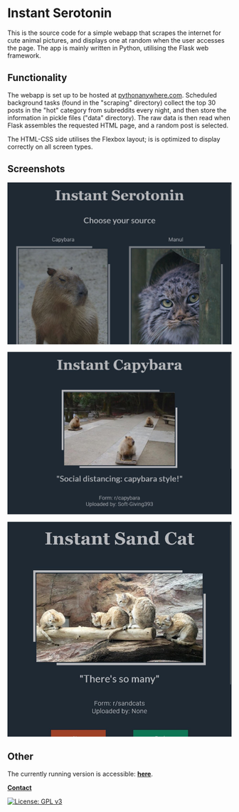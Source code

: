 # Instant Serotonin

This is the source code for a simple webapp that scrapes the internet for cute
animal pictures, and displays one at random when the user accesses the page.
The app is mainly written in Python, utilising the Flask web framework.

## Functionality

The webapp is set up to be hosted at [pythonanywhere.com](https://www.pythonanywhere.com/).
Scheduled background tasks (found in the "scraping" directory) collect the top 30 posts in
the "hot" category from subreddits every night, and then store the information in pickle files
("data" directory). The raw data is then read when Flask assembles the requested HTML page,
and a random post is selected.

The HTML-CSS side utilises the Flexbox layout; is is optimized to display correctly on all
screen types.

## Screenshots

![screenshot_1](assets/images/main.jpg "main.html")

![screenshot_1](assets/images/capybara.jpg "capybara.html")

![screenshot_1](assets/images/sand_cat.jpg "sand_cat.html")

## Other

The currently running version is accessible: **[here](https://serotonin-operavaria.eu.pythonanywhere.com/)**.

**[Contact](mailto:lcs_it@proton.me)**

[![License: GPL v3](https://img.shields.io/badge/License-GPLv3-blue.svg)](https://www.gnu.org/licenses/gpl-3.0)
